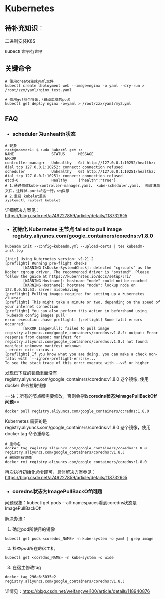 # Kubernetes

## 待补充知识：

二进制安装K8S

kubectl 命令行命令

## 关键命令

```shell
# 使用create生成yaml文件
kubectl create deployment web --image=nginx -o yaml --dry-run > /root/zzx/yaml/nginx_test.yaml

# 使用get命令导出，（已经生成的pod）
kubectl get deploy nginx -o=yaml > /root/zzx/yaml/my2.yml 
```

## FAQ

- ### scheduler 为unhealth状态

```shell
# 现象
root@master1:~$ sudo kubectl get cs
NAME                 STATUS      MESSAGE                                                                                     ERROR
controller-manager   Unhealthy   Get http://127.0.0.1:10252/healthz: dial tcp 127.0.0.1:10252: connect: connection refused
scheduler            Unhealthy   Get http://127.0.0.1:10251/healthz: dial tcp 127.0.0.1:10251: connect: connection refused
etcd-0               Healthy     {"health":"true"}
# 1.通过修改kube-controller-manager.yaml， kube-scheduler.yaml.  修改清单文件，注释掉–port=0这一行，wq保存
# 2.重启 kubelet服务
systemctl restart kubelet
```

详细解决方案见：https://blog.csdn.net/a749227859/article/details/118732605



- ### 初始化 Kubernetes 主节点 failed to pull image registry.aliyuncs.com/google_containers/coredns:v1.8.0

```shell
kubeadm init --config=kubeadm.yml --upload-certs | tee kubeadm-init.log

[init] Using Kubernetes version: v1.21.2
[preflight] Running pre-flight checks
        [WARNING IsDockerSystemdCheck]: detected "cgroupfs" as the Docker cgroup driver. The recommended driver is "systemd". Please follow the guide at https://kubernetes.io/docs/setup/cri/
        [WARNING Hostname]: hostname "node" could not be reached
        [WARNING Hostname]: hostname "node": lookup node on 127.0.0.53:53: server misbehaving
[preflight] Pulling images required for setting up a Kubernetes cluster
[preflight] This might take a minute or two, depending on the speed of your internet connection
[preflight] You can also perform this action in beforehand using 'kubeadm config images pull'
error execution phase preflight: [preflight] Some fatal errors occurred:
        [ERROR ImagePull]: failed to pull image registry.aliyuncs.com/google_containers/coredns:v1.8.0: output: Error response from daemon: manifest for registry.aliyuncs.com/google_containers/coredns:v1.8.0 not found: manifest unknown: manifest unknown
, error: exit status 1
[preflight] If you know what you are doing, you can make a check non-fatal with `--ignore-preflight-errors=...`
To see the stack trace of this error execute with --v=5 or higher
```

发现已下载的镜像里面没有 registry.aliyuncs.com/google_containers/coredns:v1.8.0 这个镜像, 使用 docker 命令拉取镜像

==注：所有的节点都需要修改，否则会导致**coredns状态为ImagePullBackOff问题**==

```shell
docker pull registry.aliyuncs.com/google_containers/coredns:1.8.0
```

Kubernetes 需要的是 registry.aliyuncs.com/google_containers/coredns:v1.8.0 这个镜像，使用 docker tag 命令重命名

```
# 重命名
docker tag registry.aliyuncs.com/google_containers/coredns:1.8.0 registry.aliyuncs.com/google_containers/coredns:v1.8.0
# 删除原有镜像
docker rmi registry.aliyuncs.com/google_containers/coredns:1.8.0
```

再次执行初始化命令即可，具体解决方案参见：https://blog.csdn.net/a749227859/article/details/118732605



- ### coredns状态为ImagePullBackOff问题

问题现象：kubectl get pods --all-namespaces看到coredns状态是ImagePullBackOff

解决办法：

1. 确定pod所使用的镜像

```
kubectl get pods <coredns_NAME> -n kube-system -o yaml | grep image
```

2. 检查pod所在的宿主机

```
kubectl get <coredns_NAME> -n kube-system -o wide
```

3. 在宿主修改tag

```
docker tag 296a6d5035e2 registry.aliyuncs.com/google_containers/coredns:v1.8.0
```

详情见：https://blog.csdn.net/weifangwei100/article/details/118940876

